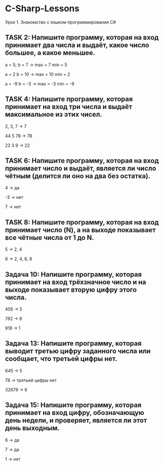 # C-Sharp-Lessons
Урок 1. Знакомство с языком программирования С#

## TASK 2: Напишите программу, которая на вход принимает два числа и выдаёт, какое число большее, а какое меньшее.

a = 5; b = 7 -> max = 7 min = 5


a = 2 b = 10 -> max = 10 min = 2


a = -9 b = -3 -> max = -3 min = -9


## TASK 4: Напишите программу, которая принимает на вход три числа и выдаёт максимальное из этих чисел.

2, 3, 7 -> 7


44 5 78 -> 78


22 3 9 -> 22

## TASK 6: Напишите программу, которая на вход принимает число и выдаёт, является ли число чётным (делится ли оно на два без остатка).

4 -> да


-3 -> нет


7 -> нет

## TASK 8: Напишите программу, которая на вход принимает число (N), а на выходе показывает все чётные числа от 1 до N.

5 -> 2, 4


8 -> 2, 4, 6, 8


## Задача 10: Напишите программу, которая принимает на вход трёхзначное число и на выходе показывает вторую цифру этого числа.

456 -> 5


782 -> 8


918 -> 1

## Задача 13: Напишите программу, которая выводит третью цифру заданного числа или сообщает, что третьей цифры нет.

645 -> 5


78 -> третьей цифры нет


32679 -> 6


## Задача 15: Напишите программу, которая принимает на вход цифру, обозначающую день недели, и проверяет, является ли этот день выходным.

6 -> да


7 -> да


1 -> нет
